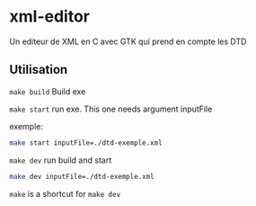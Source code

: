 # xml-editor

Un editeur de XML en C avec GTK qui prend en compte les DTD

## Utilisation

`make build` Build exe

`make start` run exe. This one needs argument inputFile

exemple:

```ZSH
make start inputFile=./dtd-exemple.xml
```

`make dev` run build and start

```ZSH
make dev inputFile=./dtd-exemple.xml
```

`make` is a shortcut for `make dev`
